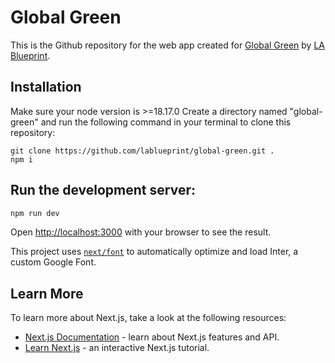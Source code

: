 # Global Green

This is the Github repository for the web app created for [Global Green](https://www.globalgreenjourneys.info/) by [LA Blueprint](https://lablueprint.org/).

## Installation
Make sure your node version is >=18.17.0
Create a directory named "global-green" and run the following command in your terminal to clone this repository:

```
git clone https://github.com/lablueprint/global-green.git .
npm i
```

## Run the development server:

```bash
npm run dev
```

Open [http://localhost:3000](http://localhost:3000) with your browser to see the result.

This project uses [`next/font`](https://nextjs.org/docs/basic-features/font-optimization) to automatically optimize and load Inter, a custom Google Font.

## Learn More

To learn more about Next.js, take a look at the following resources:

- [Next.js Documentation](https://nextjs.org/docs) - learn about Next.js features and API.
- [Learn Next.js](https://nextjs.org/learn) - an interactive Next.js tutorial.